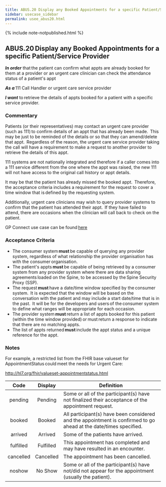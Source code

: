 ```yaml
---
title: ABUS.20 Display any Booked Appointments for a specific Patient/Service Provider 
sidebar: usecase_sidebar
permalink: usee_abus20.html
---
```

{% include note-notpublished.html %}

## ABUS.20 Display any Booked Appointments for a specific Patient/Service Provider 
**_In order_** that the patient can confirm what appts are already booked for them at a provider or an urgent care clinician can check the attendance status of a patient's appt 

**_As a_** 111 Call Handler or urgent care service provider 

**_I want_** to retrieve the details of appts booked for a patient with a specific service provider. 

### Commentary 
Patients (or their representatives) may contact an urgent care provider (such as 111) to confirm details of an appt that has already been made.  This may be just to be reminded of the details or so that they can amend/delete that appt.  Regardless of the reason, the urgent care service provider taking the call will have a requirement to make a request to another provider to retrieve the details of this appt.  

111 systems are not nationally integrated and therefore if a caller comes into a 111 service different from the one where the appt was raised, the new 111 will not have access to the original call history or appt details.  

It may be that the patient has already missed the booked appt.  Therefore, the acceptance criteria includes a requirement for the request to cover a time window that is defined by the requesting system. 

Additionally, urgent care clinicians may wish to query provider systems to confirm that the patient has attended their appt.  If they have failed to attend, there are occasions when the clinician will call back to check on the patient. 

GP Connect use case can be found <a href="https://nhsconnect.github.io/gpconnect/appointments_use_case_retrieve_a_patients_appointments.html" target="_blank">here</a>

### Acceptance Criteria  
* The consumer system **must** be capable of querying any provider system, regardless of what relationship the provider organisation has with the consumer organisation. 
* The patient's appts **must** be capable of being retrieved by a consumer system from any provider system where there are data sharing agreements loaded on the Spine, to be accessed by the Spine Security Proxy (SSP). 
* The request **must** have a date/time window specified by the consumer system.  It is expected that the window will be based on the conversation with the patient and may include a start date/time that is in the past.  It will be for the developers and users of the consumer system to define what ranges will be appropriate for each occasion. 
* The provider system **must** return a list of appts booked for this patient (within the time window provided) or must return a response to indicate that there are no matching appts. 
* The list of appts returned **must** include the appt status and a unique reference for the appt. 

### Notes 
For example, a restricted list from the FHIR base valueset for AppointmentStatus could meet the needs for Urgent Care: 

<a href="http://hl7.org/fhir/valueset-appointmentstatus.html">http://hl7.org/fhir/valueset-appointmentstatus.html</a> 

|    Code   |  Display  | Definition |
|:---------:|:---------:|------------|
|  pending  | Pending   |Some or all of the participant(s) have not finalized their acceptance of the appointment request. |
|   booked  |  Booked   | All participant(s) have been considered and the appointment is confirmed to go ahead at the date/times specified.  |
|  arrived  |  Arrived  | Some of the patients have arrived. |
| fulfilled | Fulfilled | This appointment has completed and may have resulted in an encounter. |
| cancelled | Cancelled | The appointment has been cancelled. |
|   noshow  |  No Show  | Some or all of the participant(s) have not/did not appear for the appointment (usually the patient). |

<br> 
